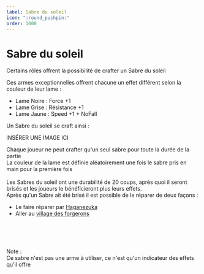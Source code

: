 ```yaml
---
label: Sabre du soleil
icon: ":round_pushpin:"
order: 1000
---
```


# Sabre du soleil


Certains rôles offrent la possibilité de crafter un Sabre du soleil

Ces armes exceptionnelles offrent chacune un effet différent selon la couleur de leur lame :
- Lame Noire : Force +1
- Lame Grise : Résistance +1
- Lame Jaune : Speed +1 + NoFall


Un Sabre du soleil se craft ainsi :

INSÉRER UNE IMAGE ICI

Chaque joueur ne peut crafter qu'un seul sabre pour toute la durée de la partie <br>
La couleur de la lame est définie aléatoirement une fois le sabre pris en main pour la première fois <br>
<br>
Les Sabres du soleil ont une durabilité de 20 coups, après quoi il seront brisés et les joueurs le bénéficieront plus leurs effets. <br>
Après qu'un Sabre ait été brisé il est possible de le réparer de deux façons :
- Le faire réparer par [Haganezuka](../role/slayer/haganezuka)
- Aller au [village des forgerons](./village)
<br>
<br>
<br>
<br>
Note : <br>
Ce sabre n'est pas une arme à utiliser, ce n'est qu'un indicateur des effets qu'il offre
